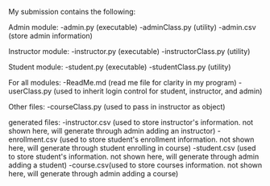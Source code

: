 My submission contains the following:


Admin module:
-admin.py (executable)
-adminClass.py (utility)
-admin.csv (store admin information)


Instructor module:
-instructor.py (executable)
-instructorClass.py (utility)


Student module:
-student.py (executable)
-studentClass.py (utility)


For all modules:
-ReadMe.md (read me file for clarity in my program)
-userClass.py (used to inherit login control for student, instructor, and admin)


Other files:
-courseClass.py (used to pass in instructor as object)


generated files:
-instructor.csv (used to store instructor's information. not shown here, will generate through admin adding an instructor)
-enrollment.csv (used to store student's enrollment information. not shown here, will generate through student enrolling in course)
-student.csv (used to store student's information. not shown here, will generate through admin adding a student)
-course.csv(used to store courses information. not shown here, will generate through admin adding a course)